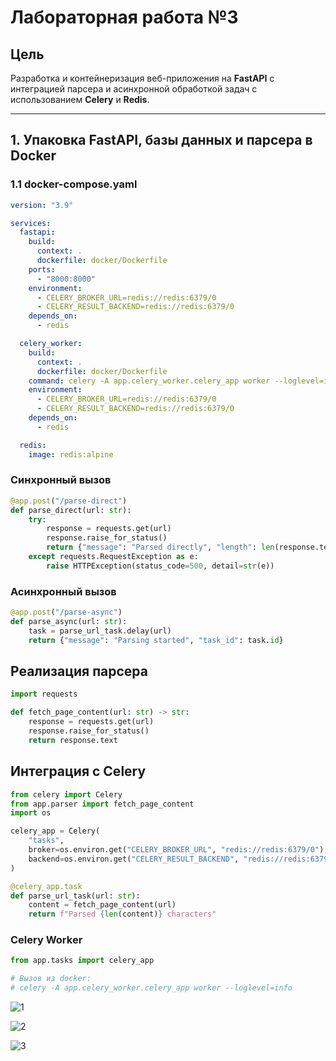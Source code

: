 # Лабораторная работа №3

## Цель

Разработка и контейнеризация веб-приложения на **FastAPI** с интеграцией парсера и асинхронной обработкой задач с использованием **Celery** и **Redis**.

---

## 1. Упаковка FastAPI, базы данных и парсера в Docker

### 1.1 docker-compose.yaml

```yaml
version: "3.9"

services:
  fastapi:
    build:
      context: .
      dockerfile: docker/Dockerfile
    ports:
      - "8000:8000"
    environment:
      - CELERY_BROKER_URL=redis://redis:6379/0
      - CELERY_RESULT_BACKEND=redis://redis:6379/0
    depends_on:
      - redis

  celery_worker:
    build:
      context: .
      dockerfile: docker/Dockerfile
    command: celery -A app.celery_worker.celery_app worker --loglevel=info
    environment:
      - CELERY_BROKER_URL=redis://redis:6379/0
      - CELERY_RESULT_BACKEND=redis://redis:6379/0
    depends_on:
      - redis

  redis:
    image: redis:alpine
```

### Синхронный вызов

```python
@app.post("/parse-direct")
def parse_direct(url: str):
    try:
        response = requests.get(url)
        response.raise_for_status()
        return {"message": "Parsed directly", "length": len(response.text)}
    except requests.RequestException as e:
        raise HTTPException(status_code=500, detail=str(e))
```

### Асинхронный вызов

```python
@app.post("/parse-async")
def parse_async(url: str):
    task = parse_url_task.delay(url)
    return {"message": "Parsing started", "task_id": task.id}
```

## Реализация парсера

```python
import requests

def fetch_page_content(url: str) -> str:
    response = requests.get(url)
    response.raise_for_status()
    return response.text
```

## Интеграция с Celery

```python
from celery import Celery
from app.parser import fetch_page_content
import os

celery_app = Celery(
    "tasks",
    broker=os.environ.get("CELERY_BROKER_URL", "redis://redis:6379/0"),
    backend=os.environ.get("CELERY_RESULT_BACKEND", "redis://redis:6379/0")
)

@celery_app.task
def parse_url_task(url: str):
    content = fetch_page_content(url)
    return f"Parsed {len(content)} characters"
```

### Celery Worker

```python
from app.tasks import celery_app

# Вызов из docker:
# celery -A app.celery_worker.celery_app worker --loglevel=info
```

![1](/Users/artemberdichevskii/PycharmProjects/ITMO_ICT_WebDevelopment_tools_2024-2025/students/K3339/Berdichevskii_Artem/otchet/docs/pic/3.1.png)

![2](/Users/artemberdichevskii/PycharmProjects/ITMO_ICT_WebDevelopment_tools_2024-2025/students/K3339/Berdichevskii_Artem/otchet/docs/pic/3.2.png)

![3](/Users/artemberdichevskii/PycharmProjects/ITMO_ICT_WebDevelopment_tools_2024-2025/students/K3339/Berdichevskii_Artem/otchet/docs/pic/3.3.png)